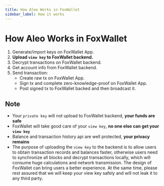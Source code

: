 ```yaml
---
title: How Aleo Works in FoxWallet
sidebar_label: How it works
---
```


# How Aleo Works in FoxWallet
1. Generate/import keys on FoxWallet App.
2. **Upload `view key` to FoxWallet backend.**
3. Decrypt transactions on FoxWallet backend.
4. Get account info from FoxWallet backend.
5. Send transaction:
    * Create raw tx on FoxWallet App.
    * Sign tx and complete zero-knowledge-proof on FoxWallet App.
    * Post signed tx to FoxWallet backed and then broadcast it.

## Note
* Your `private key` will not upload to FoxWallet backend, **your funds are safe**
* FoxWallet will take good care of your `view key`, **no one else can get your `view key`**
* Balance and transaction history api are well protected, **your privacy remains**
* The purpose of uploading the `view key` to the backend is to allow users to obtain transaction records and balances faster, otherwise users need to synchronize all blocks and decrypt transactions locally, which will consume huge calculations and network transmission. The design of FoxWallet can bring users a better experience. At the same time, please rest assured that we will keep your view key safely and will not leak it to any third party.
